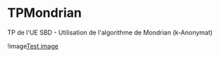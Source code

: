 # TPMondrian
TP de l'UE SBD - Utilisation de l'algorithme de Mondrian (k-Anonymat)

!image[Test image](https://github.com/Aasgard/TPMondrian/blob/master/P1050614.JPG?raw=true)
